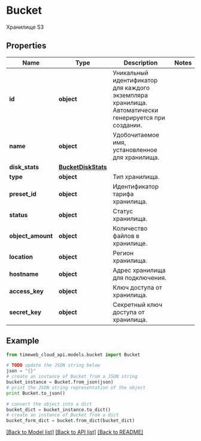 # Bucket

Хранилище S3

## Properties
Name | Type | Description | Notes
------------ | ------------- | ------------- | -------------
**id** | **object** | Уникальный идентификатор для каждого экземпляра хранилища. Автоматически генерируется при создании. | 
**name** | **object** | Удобочитаемое имя, установленное для хранилища. | 
**disk_stats** | [**BucketDiskStats**](BucketDiskStats.md) |  | 
**type** | **object** | Тип хранилища. | 
**preset_id** | **object** | Идентификатор тарифа хранилища. | 
**status** | **object** | Статус хранилища. | 
**object_amount** | **object** | Количество файлов в хранилище. | 
**location** | **object** | Регион хранилища. | 
**hostname** | **object** | Адрес хранилища для подключения. | 
**access_key** | **object** | Ключ доступа от хранилища. | 
**secret_key** | **object** | Секретный ключ доступа от хранилища. | 

## Example

```python
from timeweb_cloud_api.models.bucket import Bucket

# TODO update the JSON string below
json = "{}"
# create an instance of Bucket from a JSON string
bucket_instance = Bucket.from_json(json)
# print the JSON string representation of the object
print Bucket.to_json()

# convert the object into a dict
bucket_dict = bucket_instance.to_dict()
# create an instance of Bucket from a dict
bucket_form_dict = bucket.from_dict(bucket_dict)
```
[[Back to Model list]](../README.md#documentation-for-models) [[Back to API list]](../README.md#documentation-for-api-endpoints) [[Back to README]](../README.md)


